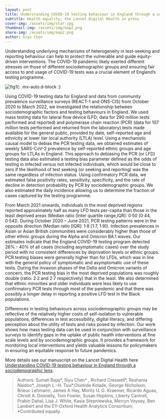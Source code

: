 ```yaml
---
layout: post
title: Understanding COVID-19 testing behaviour in England through a sociodemographic lens
subtitle: Health equality; the Lancet Digital Health in press
cover-img: /assets/img/star.jpg
thumbnail-img: /assets/img/map2.png
share-img: /assets/img/map2.png
author: Siyu Chen
---
```

Understanding underlying mechanisms of heterogeneity in test-seeking and reporting behaviour can help to protect the vulnerable and guide equity-driven interventions. The COVID-19 pandemic likely exerted different stresses on those of different sociodemographic groups and ensuring fair access to and usage of COVID-19 tests was a crucial element of England’s testing programme.

![fig1](https://SiyuChenOxf.github.io/assets/img/fig1.png){: .mx-auto.d-block :}

Using COVID-19 testing data for England and data from community prevalence surveillance surveys (REACT-1 and ONS-CIS) from October 2020 to March 2022, we investigated the relationship between sociodemographic factors and testing behaviours in England. We used mass testing data for lateral flow device (LFD; data for 290 million tests performed and reported) and polymerase chain reaction (PCR) (data for 107 million tests performed and returned from the laboratory) tests made available for the general public, provided by date, self-reported age and ethnicity at lower tier local authority (LTLA) level. Using a mechanistic causal model to debias the PCR testing data, we obtained estimates of weekly SARS-CoV-2 prevalence by self-reported ethnic groups and age groups for LTLAs in England. This approach to debiasing the PCR (or LFD) testing data also estimated a testing bias parameter defined as the odds of testing in infected versus not infected individuals, which would be close to zero if the likelihood of test seeking (or seeking and reporting) was the same regardless of infection status. Using confirmatory PCR data, we estimated false positivity rates, sensitivity, specificity, and the rate of decline in detection probability by PCR by sociodemographic groups. We also estimated the daily incidence allowing us to determine the fraction of cases captured by the testing programme.

From March 2021 onwards, individuals in the most deprived regions reported approximately half as many LFD tests per-capita than those in the least deprived areas (Median ratio [Inter quartile range,IQR]: 0·50 [0·44, 0·54]). During October 2020 – June 2021, PCR testing patterns were in the opposite direction (Median ratio [IQR]: 1·8 [1·7, 1·9]). Infection prevalences in Asian or Asian British communities were considerably higher than those of other ethnic groups during the Alpha and Omicron BA.1 waves. Our estimates indicate that the England COVID-19 testing program detected 26% - 40% of all cases (including asymptomatic cases) over the study period with no consistent differences by deprivation levels or ethnic groups. PCR testing biases were generally higher than for LFDs, which was in line with the general policy of symptomatic and asymptomatic use of these tests. During the invasion phases of the Delta and Omicron variants of concern, the PCR testing bias in the most deprived populations was roughly double (ratio: 2·2 and 2·7 respectively) that in the least. We also determined that ethnic minorities and older individuals were less likely to use confirmatory PCR tests through most of the pandemic and that there was possibly a longer delay in reporting a positive LFD test in the Black populations.

Differences in testing behaviours across sociodemographic groups may be reflective of the relatively higher costs of self-isolation to vulnerable populations, differences in test accessibility, digital literacy, and differing perception about the utility of tests and risks posed by infection. Our work shows how mass testing data can be used in conjunction with surveillance surveys to identify gaps in the uptake of public health interventions at fine scale levels and by sociodemographic groups. It provides a framework for monitoring local interventions and yields valuable lessons for policymakers in ensuring an equitable response to future pandemics.

More details see our manuscript on the Lancet Digital Health here [Understanding COVID-19 testing behaviour in England through a sociodemographic lens]([https://www.medrxiv.org/content/10.1101/2023.10.26.23297608v1](https://www.thelancet.com/journals/landig/article/PIIS2589-7500(24)00169-9/fulltext)).
>Authors: Sumali Bajaj*, Siyu Chen* , Richard Creswell*, Reshania Naidoo*, Joseph L.-H. Tsui*,Olumide Kolade, George Nicholson, Brieuc Lehmann, James A Hay, Moritz U. G. Kraemer, Ricardo Aguas, Christl A. Donnelly, Tom Fowler, Susan Hopkins, Liberty Cantrell, Prabin Dahal, Lisa J. White, Kasia Stepniewska, Merryn Voysey, Ben Lambert and the EY-Oxford Health Analytics Consortium; *Contributed equally. 

